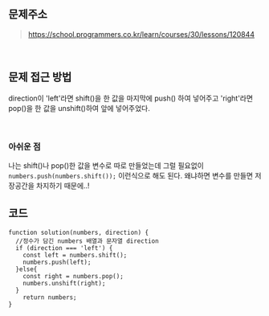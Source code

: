 ## 문제주소
>https://school.programmers.co.kr/learn/courses/30/lessons/120844

</br>

## 문제 접근 방법
direction이 'left'라면 shift()을 한 값을 마지막에 push() 하여 넣어주고 'right'라면 pop()을 한 값을 unshift()하여 앞에 넣어주었다.

</br>

### 아쉬운 점
나는 shift()나 pop()한 값을 변수로 따로 만들었는데 그럴 필요없이 `numbers.push(numbers.shift());` 이런식으로 해도 된다. 왜냐하면 변수를 만들면 저장공간을 차지하기 때문에..!
</br>

## 코드
```
function solution(numbers, direction) {
  //정수가 담긴 numbers 배열과 문자열 direction
  if (direction === 'left') {
    const left = numbers.shift();
    numbers.push(left);
  }else{
    const right = numbers.pop();
    numbers.unshift(right);
  }
    return numbers;
}
```
